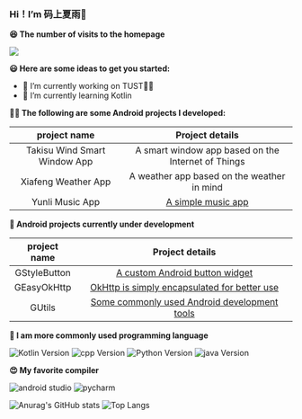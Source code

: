 ### Hi！I’m 码上夏雨👋
**😆 The number of visits to the homepage**

[![](https://count.getloli.com/get/@SakurajimaMaii.github.readme)](https://count.getloli.com/)

**😃 Here are some ideas to get you started:**

- 📖 I’m currently working on TUST👨‍🎓
- 📓 I’m currently learning Kotlin

**👨‍💻 The following are some Android projects I developed:**

|  project name   | Project details  |
|  :----:  | :----:  |
| Takisu Wind Smart Window App  | A smart window app based on the Internet of Things |
| Xiafeng Weather App  | A weather app based on the weather in mind |
| Yunli Music App | [A simple music app](https://github.com/SakurajimaMaii/GMusic-Compose-Samples) |

**🤖 Android projects currently under development**

|  project name   | Project details  |
|  :----:  | :----:  |
| GStyleButton  | [A custom Android button widget](https://github.com/SakurajimaMaii/GStyleButton) |
| GEasyOkHttp   | [OkHttp is simply encapsulated for better use](https://github.com/SakurajimaMaii/GEasyOkHttp) |
| GUtils  | [Some commonly used Android development tools](https://github.com/SakurajimaMaii/GUtils) |

**🤗 I am more commonly used programming language**

![Kotlin Version](https://img.shields.io/badge/kotlin-v1.4.31-%2300b894)
![cpp Version](https://img.shields.io/badge/cpp-C%2B%2B23-%230984e3)
![Python Version](https://img.shields.io/badge/python-v3.8.3-%23e84393)
![java Version](https://img.shields.io/badge/java-8-%231e3799)

**😍 My favorite compiler**

![android studio](https://img.shields.io/badge/Android%20Studio-4.1.3-%230097e6)
![pycharm](https://img.shields.io/badge/pycharm-2020.3-brightgreen)

![Anurag's GitHub stats](https://github-readme-stats.vercel.app/api?username=SakurajimaMaii&show_icons=true&theme=default&count_private=true)
![Top Langs](https://github-readme-stats.vercel.app/api/top-langs/?username=SakurajimaMaii&count_private=true)
